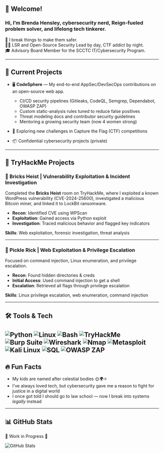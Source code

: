 ## 👋 Welcome!

### Hi, I’m **Brenda Hensley**, cybersecurity nerd, Reign-fueled problem solver, and lifelong tech tinkerer.

🔐 I break things to make them safer.  
🧑‍💻 LSR and Open-Source Security Lead by day, CTF addict by night.  
🎓 Advisory Board Member for the SCCTC IT/Cybersecurity Program.

---

## 💼 Current Projects

* 🖥️ **CodeSphere** — My end-to-end AppSec/DevSecOps contributions on an open-source web app.  
  - CI/CD security pipelines (Gitleaks, CodeQL, Semgrep, Dependabot, OWASP ZAP)  
  - Custom static-analysis rules tuned to reduce false positives  
  - Threat modeling docs and contributor security guidelines  
  - Mentoring a growing security team (now 4 women strong)
    
* 🧩 Exploring new challenges in Capture the Flag (CTF) competitions  
* 📦 Confidential cybersecurity projects (private)

---

## 🧪 TryHackMe Projects

### 🧱 Bricks Heist | Vulnerability Exploitation & Incident Investigation  
Completed the **Bricks Heist** room on TryHackMe, where I exploited a known WordPress vulnerability (CVE-2024-25600), investigated a malicious Bitcoin miner, and linked it to LockBit ransomware.

- **Recon**: Identified CVE using WPScan  
- **Exploitation**: Gained access via Python exploit  
- **Investigation**: Traced malicious behavior and flagged key indicators  

**Skills**: Web exploitation, forensic investigation, threat analysis  

---

### 🥒 Pickle Rick | Web Exploitation & Privilege Escalation  
Focused on command injection, Linux enumeration, and privilege escalation.

- **Recon**: Found hidden directories & creds  
- **Initial Access**: Used command injection to get a shell  
- **Escalation**: Retrieved all flags through privilege escalation  

**Skills**: Linux privilege escalation, web enumeration, command injection  

---

## 🛠️ Tools & Tech

![Python](https://img.shields.io/badge/-Python-3776AB?logo=python&logoColor=white)
![Linux](https://img.shields.io/badge/-Linux-FCC624?logo=linux&logoColor=black)
![Bash](https://img.shields.io/badge/-Bash-4EAA25?logo=gnu-bash&logoColor=white)
![TryHackMe](https://img.shields.io/badge/-TryHackMe-212C42?logo=tryhackme&logoColor=red)
![Burp Suite](https://img.shields.io/badge/-Burp%20Suite-FF6F00?logo=burpsuite&logoColor=white)
![Wireshark](https://img.shields.io/badge/-Wireshark-9FEF00?logo=wireshark&logoColor=black)
![Nmap](https://img.shields.io/badge/-Nmap-0077B5?logo=nmap&logoColor=white)
![Metasploit](https://img.shields.io/badge/-Metasploit-5E7D4D?logo=metasploit&logoColor=white)
![Kali Linux](https://img.shields.io/badge/-Kali%20Linux-557C94?logo=kali&logoColor=white)
![SQL](https://img.shields.io/badge/-SQL-00758F?logo=sqlite&logoColor=white)
![OWASP ZAP](https://img.shields.io/badge/-OWASP%20ZAP-8D1F28?logo=owasp&logoColor=white)
---

## 🔥 Fun Facts

- My kids are named after celestial bodies 🌞🌍⚛️  
- I've always loved tech, but cybersecurity gave me a reason to fight for justice in a digital world  
- I once got told I should go to law school — now I break into systems *legally* instead

---

## 📊 GitHub Stats
🚧 Work in Progress 🚧

![GitHub Stats](https://github-readme-stats.vercel.app/api?username=b-hensley&show_icons=true&theme=radical)
